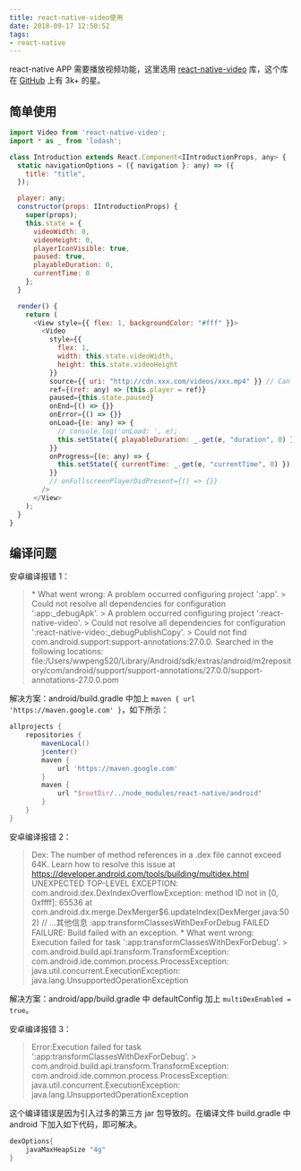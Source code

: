 ```yaml
---
title: react-native-video使用
date: 2018-09-17 12:50:52
tags:
- react-native
---
```

react-native APP 需要播放视频功能，这里选用 [react-native-video](https://github.com/react-native-community/react-native-video) 库，这个库在 [GitHub](https://github.com) 上有 3k+ 的星。
<!-- more -->

## 简单使用

```javascript
import Video from 'react-native-video';
import * as _ from 'lodash';

class Introduction extends React.Component<IIntroductionProps, any> {
  static navigationOptions = ({ navigation }: any) => ({
    title: "title",
  });

  player: any;
  constructor(props: IIntroductionProps) {
    super(props);
    this.state = {
      videoWidth: 0,
      videoHeight: 0,
      playerIconVisible: true,
      paused: true,
      playableDuration: 0,
      currentTime: 0
    };
  }

  render() {
    return (
      <View style={{ flex: 1, backgroundColor: "#fff" }}>
        <Video
          style={{
            flex: 1,
            width: this.state.videoWidth,
            height: this.state.videoHeight
          }}
          source={{ uri: "http://cdn.xxx.com/videos/xxx.mp4" }} // Can be a URL or a local file.
          ref={(ref: any) => (this.player = ref)}
          paused={this.state.paused}
          onEnd={() => {}}
          onError={() => {}}
          onLoad={(e: any) => {
            // console.log('onLoad: ', e);
            this.setState({ playableDuration: _.get(e, "duration", 0) });
          }}
          onProgress={(e: any) => {
            this.setState({ currentTime: _.get(e, "currentTime", 0) });
          }}
          // onFullscreenPlayerDidPresent={() => {}}
        />
      </View>
    );
  }
}
```

## 编译问题

安卓编译报错 1：

> \* What went wrong:
> A problem occurred configuring project ':app'.
> \> Could not resolve all dependencies for configuration ':app:\_debugApk'.
> \> A problem occurred configuring project ':react-native-video'.
> \> Could not resolve all dependencies for configuration ':react-native-video:\_debugPublishCopy'.
> \> Could not find com.android.support:support-annotations:27.0.0.
> Searched in the following locations:
> file:/Users/wwpeng520/Library/Android/sdk/extras/android/m2repository/com/android/support/support-annotations/27.0.0/support-annotations-27.0.0.pom

解决方案：android/build.gradle 中加上 `maven { url 'https://maven.google.com' }`，如下所示：

```gradle
allprojects {
    repositories {
        mavenLocal()
        jcenter()
        maven {
            url 'https://maven.google.com'
        }
        maven {
            url "$rootDir/../node_modules/react-native/android"
        }
    }
}
```

安卓编译报错 2：

> Dex: The number of method references in a .dex file cannot exceed 64K.
> Learn how to resolve this issue at https://developer.android.com/tools/building/multidex.html
> UNEXPECTED TOP-LEVEL EXCEPTION:
> com.android.dex.DexIndexOverflowException: method ID not in [0, 0xffff]: 65536
> at com.android.dx.merge.DexMerger$6.updateIndex(DexMerger.java:502)
> // ...其他信息
> :app:transformClassesWithDexForDebug FAILED
> FAILURE: Build failed with an exception. \* What went wrong:
> Execution failed for task ':app:transformClassesWithDexForDebug'.
> \> com.android.build.api.transform.TransformException: com.android.ide.common.process.ProcessException: java.util.concurrent.ExecutionException: java.lang.UnsupportedOperationException

解决方案：android/app/build.gradle 中 defaultConfig 加上 `multiDexEnabled = true`。

安卓编译报错 3：

> Error:Execution failed for task ':app:transformClassesWithDexForDebug'.
> \> com.android.build.api.transform.TransformException: com.android.ide.common.process.ProcessException: java.util.concurrent.ExecutionException: java.lang.UnsupportedOperationException

这个编译错误是因为引入过多的第三方 jar 包导致的。在编译文件 build.gradle 中 android 下加入如下代码，即可解决。

```gradle
dexOptions{
    javaMaxHeapSize "4g"
}
```
